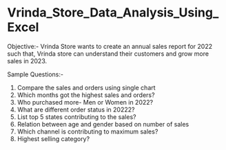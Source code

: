 # Vrinda_Store_Data_Analysis_Using_Excel

Objective:- Vrinda Store wants to create an annual sales report for 2022 such that, Vrinda store can understand their customers and grow more sales in 2023.


Sample Questions:-
1. Compare the sales and orders using single chart
2. Which months got the highest sales and orders?
3. Who purchased more- Men or Women in 2022?
4. What are different order status in 20222?
5. List top 5 states contributing to the sales?
6. Relation between age and gender based on number of sales
7. Which channel is contributing to maximum sales?
8. Highest selling category?
